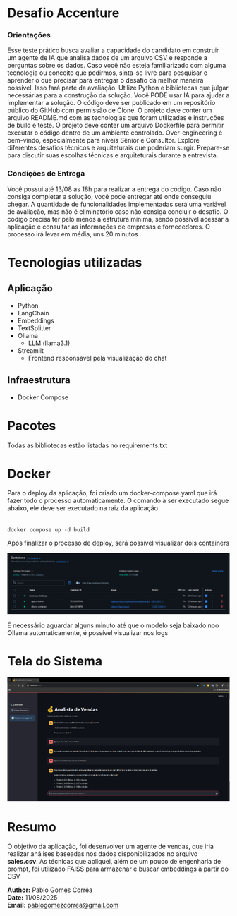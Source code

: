 # Desafio Accenture

### Orientações

Esse teste prático busca avaliar a capacidade do candidato em construir um agente de IA que analisa dados de um arquivo CSV e responde a perguntas sobre os dados.
Caso você não esteja familiarizado com alguma tecnologia ou conceito que pedirmos, sinta-se livre para pesquisar e aprender o que precisar para entregar o desafio da melhor maneira possível. Isso fará parte da avaliação.
Utilize Python e bibliotecas que julgar necessárias para a construção da solução.
Você PODE usar IA para ajudar a implementar a solução.
O código deve ser publicado em um repositório público do GitHub com permissão de Clone.
O projeto deve conter um arquivo README.md com as tecnologias que foram utilizadas e instruções de build e teste.
O projeto deve conter um arquivo Dockerfile para permitir executar o código dentro de um ambiente controlado.
Over-engineering é bem-vindo, especialmente para níveis Sênior e Consultor. Explore diferentes desafios técnicos e arquiteturais que poderiam surgir.
Prepare-se para discutir suas escolhas técnicas e arquiteturais durante a entrevista.
 

### Condições de Entrega

Você possui até 13/08 as 18h para realizar a entrega do código.
Caso não consiga completar a solução, você pode entregar até onde conseguiu chegar. A quantidade de 
funcionalidades implementadas será uma variável de avaliação, mas não é eliminatório caso não consiga concluir o desafio.
O código precisa ter pelo menos a estrutura mínima, sendo possível acessar a aplicação e consultar as informações 
de empresas e fornecedores.
O processo irá levar em média, uns 20 minutos

# Tecnologias utilizadas

## Aplicação
* Python
* LangChain
* Embeddings
* TextSplitter
* Ollama
  * LLM (llama3.1)
* Streamlit
  * Frontend responsável pela visualização do chat

## Infraestrutura
* Docker Compose

# Pacotes
Todas as bibliotecas estão listadas no requirements.txt 

# Docker
Para o deploy da aplicação, foi criado um docker-compose.yaml que irá fazer 
todo o processo automaticamente. O comando à ser executado segue abaixo, ele deve ser
executado na raiz da aplicação

<code>
docker compose up -d build
</code>

Após finalizar o processo de deploy, será possível visualizar dois containers

![img.png](img.png)

É necessário aguardar alguns minuto até que o modelo seja baixado noo Ollama automaticamente, 
é possível visualizar nos logs


# Tela do Sistema

![img_1.png](img_1.png)

# Resumo
O objetivo da aplicação, foi desenvolver um agente de vendas, que iria realizar análises baseadas nos 
dados disponibilizados no arquivo **sales.csv**.
As técnicas que apliquei, além de um pouco de engenharia de prompt, 
foi utilizado FAISS para armazenar e buscar embeddings à partir do CSV 

**Author:** Pablo Gomes Corrêa  
**Date:** 11/08/2025  
**Email:** pablogomezcorrea@gmail.com
